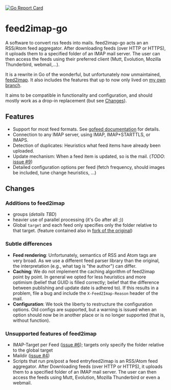 [![Go Report Card](https://goreportcard.com/badge/github.com/Necoro/feed2imap-go)](https://goreportcard.com/report/github.com/Necoro/feed2imap-go)

# feed2imap-go

A software to convert rss feeds into mails. feed2imap-go acts an an RSS/Atom feed aggregator. After downloading feeds (over HTTP or HTTPS), it uploads them to a specified folder of an IMAP mail server. The user can then access the feeds using their preferred client (Mutt, Evolution, Mozilla Thunderbird, webmail,...).

It is a rewrite in Go of the wonderful, but unfortunately now unmaintained, [feed2imap](https://github.com/feed2imap/feed2imap). It also includes the features that up to now only lived on [my own branch][nec].

It aims to be compatible in functionality and configuration, and should mostly work as a drop-in replacement (but see [Changes](#changes)).

## Features

* Support for most feed formats. See [gofeed documentation](https://github.com/mmcdole/gofeed/blob/master/README.md#features) for details.
* Connection to any IMAP server, using IMAP, IMAP+STARTTLS, or IMAPS.
* Detection of duplicates: Heuristics what feed items have already been uploaded.
* Update mechanism: When a feed item is updated, so is the mail. (_TODO_: [issue #9][i9])
* Detailed configuration options per feed (fetch frequency, should images be included, tune change heuristics, ...)

## Changes

### Additions to feed2imap

* groups (_details TBD_)
* heavier use of parallel processing (it's Go after all ;))
* Global `target` and each feed only specifies only the folder relative to that target. (feature contained also in [fork of the original][nec]) 

### Subtle differences

* **Feed rendering**: Unfortunately, semantics of RSS and Atom tags are very broad. As we use a different feed parser library than the original, the interpretation (e.g., what tag is "the author") can differ.
* **Caching**: We do not implement the caching algorithm of feed2imap point by point. In general we opted for less heuristics and more optimism (belief that GUID is filled correctly; belief that the difference between publishing and update date is adhered to). If this results in a problem, file a bug and include the `X-Feed2Imap-Reason` header of the mail.
* **Configuration**: We took the liberty to restructure the configuration options. Old configs are supported, but a warning is issued when an option should now be in another place or is no longer supported (that is, without function).

### Unsupported features of feed2imap

* IMAP-Target per Feed ([issue #6][i6]); targets only specify the folder relative to the global target
* Maildir ([issue #4][i4])
* Scripts that run pre/post a feed entryfeed2imap is an RSS/Atom feed aggregator. After
Downloading feeds (over HTTP or HTTPS), it uploads them to a specified
folder of an IMAP mail server. The user can then access the feeds using
Mutt, Evolution, Mozilla Thunderbird or even a webmail.

[i6]: https://github.com/Necoro/feed2imap-go/issues/6
[i4]: https://github.com/Necoro/feed2imap-go/issues/4
[i9]: https://github.com/Necoro/feed2imap-go/issues/9
[nec]: https://github.com/Necoro/feed2imap
